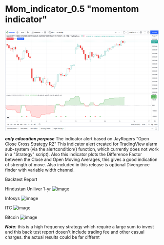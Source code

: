 # Mom_indicator_0.5 "momentom indicator"

<img src="image.png" alt="Employee data" title="Employee Data title">

***only education perpose***
The indicator alert based on JayRogers "Open Close Cross Strategy R2" 
This indicator alert created for TradingView alarm sub-system (via the alertcondition() function, which currently does not work in a "Strategy" script). Also this indicator plots the Difference Factor between the Close and Open Moving Averages, this gives a good indication of strength of move. Also included in this release is optional Divergence finder with variable width channel.

Backtest Report

Hindustan Uniliver 1-yr
![image](https://user-images.githubusercontent.com/65719349/158321300-76651edd-c782-4b8e-be4b-f11da86fa449.png)

Infosys
![image](https://user-images.githubusercontent.com/65719349/158321432-ec3e1160-b2a6-4370-96f0-dd8b19e3dd37.png)

ITC
![image](https://user-images.githubusercontent.com/65719349/158321572-7e5b3b81-db89-42f6-a0e9-dd0794151115.png)

Bitcoin
![image](https://user-images.githubusercontent.com/65719349/158321468-0f14aac6-8d43-4c76-b4b7-348e562c9087.png)

***Note:***
this is a high frequency strategy which require a large sum to invest and this back test report dosen't include trading fee and other casual charges.
the actual results could be far differnt
